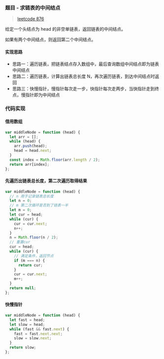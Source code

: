 ### 题目 - 求链表的中间结点

> [leetcode 876](https://leetcode-cn.com/problems/middle-of-the-linked-list/)

给定一个头结点为 head 的非空单链表，返回链表的中间结点。

如果有两个中间结点，则返回第二个中间结点。

#### 实现思路

- 思路一：遍历链表，把链表结点存入数组中，最后查询数组中间结点即为链表中间结点
- 思路二：遍历链表，计算出链表总长度 N，再次遍历链表，到达中间结点时返回
- 思路三：快慢指针，慢指针每次走一步，快指针每次走两步，当快指针走到终点，慢指针即为中间结点

### 代码实现

#### 借用数组

```js
var middleNode = function (head) {
  let arr = [];
  while (head) {
    arr.push(head);
    head = head.next;
  }
  const index = Math.floor(arr.length / 2);
  return arr[index];
};
```

#### 先遍历出链表总长度，第二次遍历取得结果

```js
var middleNode = function (head) {
  // n 用于记录链表总长度
  let n = 0;
  // m 第二次循环是否到了链表一半
  let m = 0;
  let cur = head;
  while (cur) {
    cur = cur.next;
    n++;
  }
  n = Math.floor(n / 2);
  // 重置cur
  cur = head;
  while (cur) {
    // 满足条件，返回节点
    if (m === n) {
      return cur;
    }
    cur = cur.next;
    m++;
  }
  return null;
};
```

#### 快慢指针

```js
var middleNode = function (head) {
  let fast = head;
  let slow = head;
  while (fast && fast.next) {
    fast = fast.next.next;
    slow = slow.next;
  }
  return slow;
};
```

